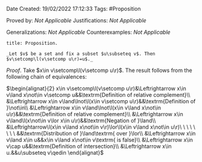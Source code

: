 <div class="topSpace"></div>

Date Created: 19/02/2022 17:12:33
Tags: #Proposition

Proved by: _Not Applicable_
Justifications: _Not Applicable_

Generalizations: _Not Applicable_
Counterexamples: _Not Applicable_

``` ad-Proposition
title: Proposition.

_Let $v$ be a set and fix a subset $u\subseteq v$. Then $v\setcomp\l(v\setcomp u\r)=u$._

```

_Proof_. Take $x\in v\setcomp\l(v\setcomp u\r)$. The result follows from the following chain of equivalences:

$\begin{alignat}{2}
    x\in v\setcomp\l(v\setcomp u\r)&\Leftrightarrow x\in v\land x\not\in v\setcomp u&&\textrm{Definition of relative complement}\\
    &\Leftrightarrow x\in v\land\lnot\l(x\in v\setcomp u\r)&&\textrm{Definition of }\not\in\\
    &\Leftrightarrow x\in v\land\lnot\l(x\in v\land x\not\in u\r)&&\textrm{Definition of relative complement}\\
    &\Leftrightarrow x\in v\land\l(x\not\in v\lor x\in u\r)&&\textrm{Negation of }\land\\
    &\Leftrightarrow\l(x\in v\land x\not\in v\r)\lor\l(x\in v\land x\not\in u\r)\ \ \ \ \ \ \ \ &&\textrm{Distribution of }\land\textrm{ over }\lor\\
    &\Leftrightarrow x\in v\land x\in u&&x\in v\land x\not\in v\textrm{ is false}\\
    &\Leftrightarrow x\in v\cap u&&\textrm{Definition of intersection}\\
    &\Leftrightarrow x\in u.&&u\subseteq v\qedin
\end{alignat}$

